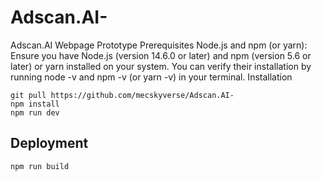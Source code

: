# Adscan.AI-
Adscan.AI Webpage Prototype
Prerequisites
Node.js and npm (or yarn): Ensure you have Node.js (version 14.6.0 or later) and npm (version 5.6 or later) or yarn installed on your system. You can verify their installation by running node -v and npm -v (or yarn -v) in your terminal.
Installation
```
git pull https://github.com/mecskyverse/Adscan.AI-
npm install
npm run dev
```
## Deployment
```
npm run build
```
